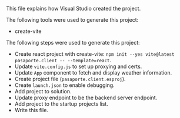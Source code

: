 This file explains how Visual Studio created the project.

The following tools were used to generate this project:
- create-vite

The following steps were used to generate this project:
- Create react project with create-vite: `npm init --yes vite@latest pasaporte.client -- --template=react`.
- Update `vite.config.js` to set up proxying and certs.
- Update `App` component to fetch and display weather information.
- Create project file (`pasaporte.client.esproj`).
- Create `launch.json` to enable debugging.
- Add project to solution.
- Update proxy endpoint to be the backend server endpoint.
- Add project to the startup projects list.
- Write this file.
